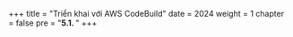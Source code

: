 +++
title = "Triển khai với AWS CodeBuild"
date = 2024
weight = 1
chapter = false
pre = "<b>5.1. </b>"
+++

